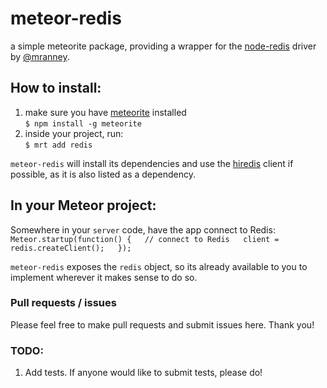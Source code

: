 # meteor-redis

a simple meteorite package, providing a wrapper for the [node-redis](https://github.com/mranney/node_redis) driver by [@mranney](https://github.com/mranney).

## How to install:
1. make sure you have [meteorite](https://github.com/oortcloud/meteorite) installed  
    `$ npm install -g meteorite`
2. inside your project, run:  
    `$ mrt add redis`

`meteor-redis` will install its dependencies and use the [hiredis](https://github.com/redis/hiredis) client if possible, as it is also listed as a dependency. 

## In your Meteor project:

Somewhere in your `server` code, have the app connect to Redis:  
`Meteor.startup(function() {  
  // connect to Redis  
  client = redis.createClient();  
});`

`meteor-redis` exposes the `redis` object, so its already available to you to implement wherever it makes sense to do so.

### Pull requests / issues
Please feel free to make pull requests and submit issues here. Thank you!

### TODO:
1. Add tests. If anyone would like to submit tests, please do!